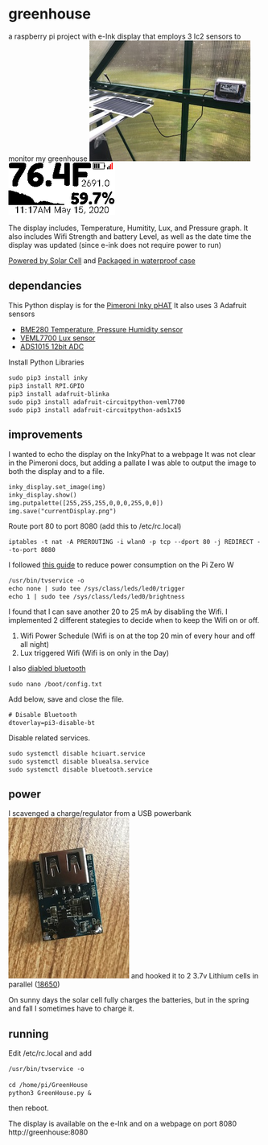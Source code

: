 # greenhouse
a raspberry pi project with e-Ink display that employs 3 Ic2 sensors to monitor my greenhouse
![running in the greenhouse](https://raw.githubusercontent.com/mcmspark/greenhouse/master/image3.jpg)
![e-ink display](https://raw.githubusercontent.com/mcmspark/greenhouse/master/currentDisplay.png)

The display includes, Temperature, Humitity, Lux, and Pressure graph.  It also includes Wifi Strength and battery Level, as well as the date time the display was updated (since e-ink does not require power to run)

[Powered by Solar Cell](https://www.amazon.com/gp/product/B01MCXZJ8Y/ref=ppx_yo_dt_b_asin_title_o05_s00?ie=UTF8&psc=1) and 
[Packaged in waterproof case](https://www.amazon.com/gp/product/B07C97HXX8/ref=ppx_yo_dt_b_asin_title_o00_s00?ie=UTF8&psc=1)

## dependancies
This Python display is for the [Pimeroni Inky pHAT](https://learn.pimoroni.com/tutorial/sandyj/getting-started-with-inky-phat)
It also uses 3 Adafruit sensors
- [BME280 Temperature, Pressure Humidity sensor](https://www.adafruit.com/product/2652)
- [VEML7700 Lux sensor](https://www.adafruit.com/product/4162)
- [ADS1015 12bit ADC](https://www.adafruit.com/product/1083)

Install Python Libraries
```
sudo pip3 install inky
pip3 install RPI.GPIO
pip3 install adafruit-blinka
sudo pip3 install adafruit-circuitpython-veml7700
sudo pip3 install adafruit-circuitpython-ads1x15
```

## improvements
I wanted to echo the display on the InkyPhat to a webpage
It was not clear in the Pimeroni docs, but adding a pallate I was able to output the image to both the display and to a file.
```
inky_display.set_image(img)
inky_display.show()
img.putpalette([255,255,255,0,0,0,255,0,0])
img.save("currentDisplay.png")
```

Route port 80 to port 8080 (add this to /etc/rc.local)
```
iptables -t nat -A PREROUTING -i wlan0 -p tcp --dport 80 -j REDIRECT --to-port 8080
```

I followed [this guide](https://www.jeffgeerling.com/blogs/jeff-geerling/raspberry-pi-zero-conserve-energy) to reduce power consumption on the Pi Zero W
```
/usr/bin/tvservice -o
echo none | sudo tee /sys/class/leds/led0/trigger
echo 1 | sudo tee /sys/class/leds/led0/brightness
```
I found that I can save another 20 to 25 mA by disabling the Wifi.
I implemented 2 different stategies to decide when to keep the Wifi on or off.
1) Wifi Power Schedule (Wifi is on at the top 20 min of every hour and off all night)
2) Lux triggered Wifi (Wifi is on only in the Day)

I also [diabled bluetooth](https://scribles.net/disabling-bluetooth-on-raspberry-pi/)
```
sudo nano /boot/config.txt
```
Add below, save and close the file.
```
# Disable Bluetooth
dtoverlay=pi3-disable-bt
```
Disable related services.
```
sudo systemctl disable hciuart.service
sudo systemctl disable bluealsa.service
sudo systemctl disable bluetooth.service
```

## power
I scavenged a charge/regulator from a USB powerbank
![USB regulator](https://raw.githubusercontent.com/mcmspark/greenhouse/master/image2.jpg)
and hooked it to 2 3.7v Lithium cells in parallel ([18650](https://www.18650batterystore.com/18650-p/samsung-25r-18650.htm))

On sunny days the solar cell fully charges the batteries, but in the spring and fall I sometimes have to charge it.

## running
Edit /etc/rc.local and add
```
/usr/bin/tvservice -o

cd /home/pi/GreenHouse
python3 GreenHouse.py &
```
then reboot.

The display is available on the e-Ink and on a webpage on port 8080  http://greenhouse:8080

